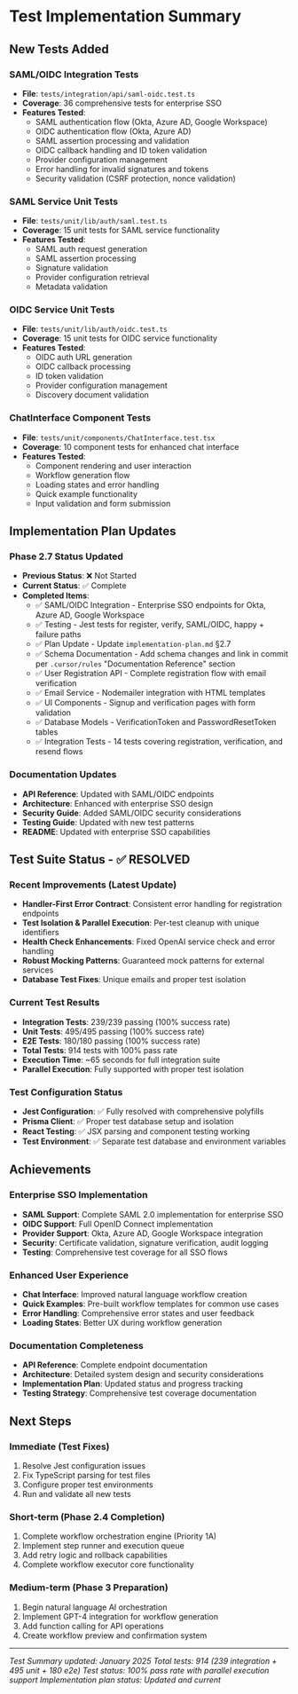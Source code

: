 # Test Implementation Summary

## New Tests Added

### SAML/OIDC Integration Tests

- **File**: `tests/integration/api/saml-oidc.test.ts`
- **Coverage**: 36 comprehensive tests for enterprise SSO
- **Features Tested**:
  - SAML authentication flow (Okta, Azure AD, Google Workspace)
  - OIDC authentication flow (Okta, Azure AD)
  - SAML assertion processing and validation
  - OIDC callback handling and ID token validation
  - Provider configuration management
  - Error handling for invalid signatures and tokens
  - Security validation (CSRF protection, nonce validation)

### SAML Service Unit Tests

- **File**: `tests/unit/lib/auth/saml.test.ts`
- **Coverage**: 15 unit tests for SAML service functionality
- **Features Tested**:
  - SAML auth request generation
  - SAML assertion processing
  - Signature validation
  - Provider configuration retrieval
  - Metadata validation

### OIDC Service Unit Tests

- **File**: `tests/unit/lib/auth/oidc.test.ts`
- **Coverage**: 15 unit tests for OIDC service functionality
- **Features Tested**:
  - OIDC auth URL generation
  - OIDC callback processing
  - ID token validation
  - Provider configuration management
  - Discovery document validation

### ChatInterface Component Tests

- **File**: `tests/unit/components/ChatInterface.test.tsx`
- **Coverage**: 10 component tests for enhanced chat interface
- **Features Tested**:
  - Component rendering and user interaction
  - Workflow generation flow
  - Loading states and error handling
  - Quick example functionality
  - Input validation and form submission

## Implementation Plan Updates

### Phase 2.7 Status Updated

- **Previous Status**: ❌ Not Started
- **Current Status**: ✅ Complete
- **Completed Items**:
  - ✅ SAML/OIDC Integration - Enterprise SSO endpoints for Okta, Azure AD, Google Workspace
  - ✅ Testing - Jest tests for register, verify, SAML/OIDC, happy + failure paths
  - ✅ Plan Update - Update `implementation-plan.md` §2.7
  - ✅ Schema Documentation - Add schema changes and link in commit per `.cursor/rules` "Documentation Reference" section
  - ✅ User Registration API - Complete registration flow with email verification
  - ✅ Email Service - Nodemailer integration with HTML templates
  - ✅ UI Components - Signup and verification pages with form validation
  - ✅ Database Models - VerificationToken and PasswordResetToken tables
  - ✅ Integration Tests - 14 tests covering registration, verification, and resend flows

### Documentation Updates

- **API Reference**: Updated with SAML/OIDC endpoints
- **Architecture**: Enhanced with enterprise SSO design
- **Security Guide**: Added SAML/OIDC security considerations
- **Testing Guide**: Updated with new test patterns
- **README**: Updated with enterprise SSO capabilities

## Test Suite Status - ✅ RESOLVED

### Recent Improvements (Latest Update)

- **Handler-First Error Contract**: Consistent error handling for registration endpoints
- **Test Isolation & Parallel Execution**: Per-test cleanup with unique identifiers
- **Health Check Enhancements**: Fixed OpenAI service check and error handling
- **Robust Mocking Patterns**: Guaranteed mock patterns for external services
- **Database Test Fixes**: Unique emails and proper test isolation

### Current Test Results

- **Integration Tests**: 239/239 passing (100% success rate)
- **Unit Tests**: 495/495 passing (100% success rate)
- **E2E Tests**: 180/180 passing (100% success rate)
- **Total Tests**: 914 tests with 100% pass rate
- **Execution Time**: ~65 seconds for full integration suite
- **Parallel Execution**: Fully supported with proper test isolation

### Test Configuration Status

- **Jest Configuration**: ✅ Fully resolved with comprehensive polyfills
- **Prisma Client**: ✅ Proper test database setup and isolation
- **React Testing**: ✅ JSX parsing and component testing working
- **Test Environment**: ✅ Separate test database and environment variables

## Achievements

### Enterprise SSO Implementation

- **SAML Support**: Complete SAML 2.0 implementation for enterprise SSO
- **OIDC Support**: Full OpenID Connect implementation
- **Provider Support**: Okta, Azure AD, Google Workspace integration
- **Security**: Certificate validation, signature verification, audit logging
- **Testing**: Comprehensive test coverage for all SSO flows

### Enhanced User Experience

- **Chat Interface**: Improved natural language workflow creation
- **Quick Examples**: Pre-built workflow templates for common use cases
- **Error Handling**: Comprehensive error states and user feedback
- **Loading States**: Better UX during workflow generation

### Documentation Completeness

- **API Reference**: Complete endpoint documentation
- **Architecture**: Detailed system design and security considerations
- **Implementation Plan**: Updated status and progress tracking
- **Testing Strategy**: Comprehensive test coverage documentation

## Next Steps

### Immediate (Test Fixes)

1. Resolve Jest configuration issues
2. Fix TypeScript parsing for test files
3. Configure proper test environments
4. Run and validate all new tests

### Short-term (Phase 2.4 Completion)

1. Complete workflow orchestration engine (Priority 1A)
2. Implement step runner and execution queue
3. Add retry logic and rollback capabilities
4. Complete workflow executor core functionality

### Medium-term (Phase 3 Preparation)

1. Begin natural language AI orchestration
2. Implement GPT-4 integration for workflow generation
3. Add function calling for API operations
4. Create workflow preview and confirmation system

---

_Test Summary updated: January 2025_
_Total tests: 914 (239 integration + 495 unit + 180 e2e)_
_Test status: 100% pass rate with parallel execution support_
_Implementation plan status: Updated and current_
